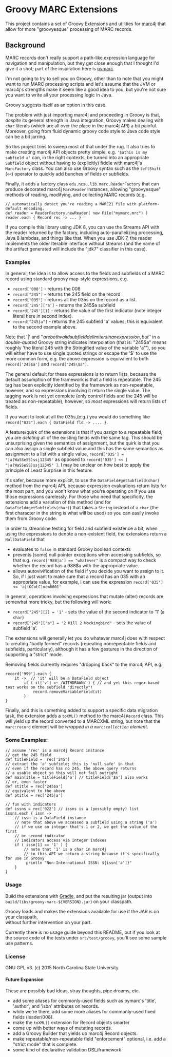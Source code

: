 # Groovy MARC Extensions

This project contains a set of Groovy Extensions and utilities for [marc4j](https://github.com/marc4j/marc4j)
that allow for more "groovyesque" processing of MARC records.

## Background

MARC records don't really support a path-like expression language for navigation
and manipulation, but they get close enough that I thought I'd give it a shot; part of
the inspiration here is [pymarc](https://github.com/edsu/pymarc).

I'm not going to try to sell you on Groovy, other than to note that you might
want to run MARC processing scripts and let's assume that the JVM or marc4j's strengths make it seem like a good idea
to you, but you're not sure you want to write all your processing logic in Java.

Groovy suggests itself as an option in this case.

The problem with just importing marc4j and proceeding in Groovy is that, *despite* its
general strength in Java integration, Groovy makes dealing with `char`
literals (which are all over the place in the marc4j API) a bit painful.  Moreover, going from fluid
dynamic groovy code style to Java code style can be a bit jarring.

So this project tries to sweep most of that under the rug.  It also tries to make creating
marc4j API objects pretty simple, e.g. `'$athis is my subfield a'` can, in the right contexts,
be turned into an appropriate `Subfield` object without having to (explicitly) fiddle with
marc4j's `MarcFactory` class.  You can also use Groovy syntax such as the `leftShift` (`<<`) operator
to quickly add bunches of fields or subfields.

Finally, it adds a factory class `edu.ncsu.lib.marc.ReaderFactory` that can produce decorated marc4j `MarcReader`
instances, allowing "groovyesque" methods of reading, modifying, and collecting MARC records (e.g.

    // automatically detect you're reading a MARC21 file with platform-default encoding.
    def reader = ReaderFactory.newReader( new File("mymarc.mrc") )
    reader.each { Record rec -> ... }


If you compile this library using JDK 8, you can use the Streams API with the reader returned by the factory,
including auto-parallelizing processing, Java 8 lambdas, and things like that.  When you use JDK 7, the reader
implements the older Iterable interface without streams (and the name of the artifact generated will include the "jdk7"
classifier in this case).

### Examples

In general, the idea is to allow access to the fields and subfields of a MARC
record using standard groovy map-style expressions, e.g.

- `record['008']` - returns the 008
- `record["245"]` - returns the 245 field on the record
- `record["035"]` - returns all the 035s on the record as a list.
- `record['245']['a']` - returns the 245$a subfield
- `record['245'][1]` - returns the value of the first indicator (note integer literal here in second index).
- `record["245|a"]` - returns the 245 subfield 'a' values; this is equivalent to the second example above.

Note that '|' and '$' are both valid subfield delimiters in an expression, but '$' in a *double-quoted* Groovy string
indicates interpolation (that is: "245$a" means roughly 'the literal 245 with the Stringified value of the variable
'a'"), so you will either have to use single quoted strings or escape the '$' to use the more common form, e.g. the
above expression is equivalent to both `record['245$a']` and `record["245\$a"]`.

The general default for these expressions is to return lists, because the default assumption of the framework is that
a field is repeatable.  The 245 tag has been explicitly identified by the framework as non-repeatable, however,
and so expressions involving it return the single value.  The tagging work is not yet complete (only control fields
 and the 245 will be treated as non-repeatable), however, so *most* expressions will return lists of fields.

If you want to look at all the 035s,(e.g.) you would do something like `record["035"].each {
    DataField fld -> .... }`.

A feature/quirk of the extensions is that if you *assign* to a repeatable field, you are *deleting* all of the
existing fields with the same tag.  This should be unsurprising given the semantics of assignment, but the quirk is that
you can also assign a single subfield value and this has the same semantics as assignment to a list with a single value,
`record['035'] = '|a(WaSSeSS)ssj12345'` as opposed to `record['035'] << [ "|a(WaSSeSS)ssj12345" ]`.  I may be unclear on
how best to apply the principle of Least Surprise in this feature.

It's safer, because more explicit, to use the `DataField#getSubfield(char)` method from the marc4j API,
because expression evaluations return lists for the most part, and you won't know what you're operating on
if you use those expressions carelessly.  For those who need that specificity, the
extensions add a variation of this method (and for `DataField#getSubfields(char)`) that takes a `String` instead of a `char`
(the first character in the string is what will be used) so you can easily invoke them from Groovy code.

In order to streamline testing for field and subfield existence a bit, when using the expressions to denote
 a non-existent field, the extensions return a `NullDataField` that

- evaluates to `false` in standard Groovy boolean contexts
- prevents (some) null pointer exceptions when accessing subfields, so that e.g. `record['988|a'] == "whatever"` is a compact
 way to check whether the record has a 988$a with the appropriate value.
- allows autovivification of the field if you decide you want to assign to it.  So, if I just want to make sure that
 a record has an 035 with an appropriate value, for example, I can use the expression `record['035'] << 'a|(OCoLC)ocm0001'`

In general, operations involving expressions that mutate (alter) records are somewhat more tricky, but the following will work:

- `record["245"][2] = '1'` - sets the value of the second indicator to  '1' (a `char`)
- `record["245"]["a"] = "2 Kill 2 Mockingbird"` - sets the value of subfield 'a'.

The extensions will generally let you do whatever marc4j does with respect to creating "badly formed" records (repeating nonrepeatable fields and subfields,
particularly), although it has a few gestures in the direction of supporting a "strict" mode.

Removing fields currently requires "dropping back" to the marc4j API, e.g.:

    record['999'].each {
        it ->  // 'it' will be a DataField object
            if ( it['v'] =~ /WITHDRAWN/ ) { // and yet this regex-based test works on the subfield "directly"!
                record.removeVariableField(it)
            }
    }

Finally, and this is something added to support a specific data migration task, the extension adds a `toXML()` method to the
marc4j `Record` class.  This will yield up the record converted to a MARCXML string, but note that the `marc:record` element
will be *wrapped in a `marc:collection` element*.

### Some Examples:

    // assume 'rec' is a marc4j Record instance
    // get the 245 field
    def titleField =  rec['245']
    // extract the 'a' subfield; this is 'null safe' in that
    // even if the record has no 245, the above query returns
    // a usable object so this will not fail outright
    def mainTitle = titleField['a'] // titleField['$a'] also works
    // or, even faster
    def stitle = rec['245$a']
    // equivalent to the above
    def ptitle = rec['245|a']
    
    // fun with indicators
    def issns = rec['022'] // issns is a (possibly empty) list
    issns.each { issn ->
        // issn is a DataField instance
        // note that above we accessed a subfield using a string ('a')
        // if we use an integer that's 1 or 2, we get the value of the first
        // or second indicator
        // indicators access via integer indexes
        if ( issn[1] == '1' ) {
            // note that '1' is a char in marc4j
            // in this API we return a string because it's specifically for use in Groovy
             println "Non-International ISSN: ${issn['a']}"
        }
    }

### Usage

Build the extensions with [Gradle](http://www.gradle.org), and put the
resulting jar (output into `build/libs/groovy-marc-${VERSION}.jar`) on your classpath.

Groovy loads and makes the extensions available for use if the JAR is on your classpath,  
without further intervention on your part.

Currently there is no usage guide beyond this README, but if you look at the source code of the
tests under `src/test/groovy`, you'll see some sample use patterns.

### License

GNU GPL v3.  (c) 2015 North Carolina State University.

#### Future Expansion

These are possibly bad ideas, stray thoughts, pipe dreams, etc.

- add some aliases for commonly-used fields such as pymarc's 'title', 'author', and 'isbn' attributes on records.
- while we're there, add some more aliases for commonly-used fixed fields (leader/008).
- make the `toXML()` extension for Record objects smarter
- come up with better ways of mutating records.
- add a Groovy Builder that yields up marc4j Record objects.
- make repeatable/non-repeatable field "enforcement" optional, i.e. add a "strict mode" that is complete.
- some kind of declarative validation DSL/framework
